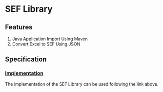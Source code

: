 # SEF Library
## Features

1. Java Application Import Using Maven
2. Convert Excel to SEF Using JSON

## Specification
### [Implementation](https://github.com/meritoki/sef-library/wiki/Implementation)
The implementation of the SEF Library can be used following the link above.
